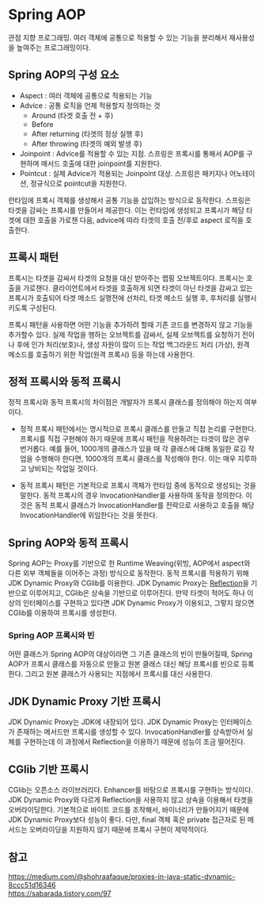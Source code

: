 # Spring AOP
관점 지향 프로그래밍. 여러 객체에 공통으로 적용할 수 있는 기능을 분리해서 재사용성을 높여주는 프로그래밍이다.

## Spring AOP의 구성 요소
- Aspect : 여러 객체에 공통으로 적용되는 기능
- Advice : 공통 로직을 언제 적용할지 정의하는 것
	- Around (타겟 호출 전 + 후)
	- Before
	- After returning (타겟의 정상 실행 후)
	- After throwing (타겟의 예외 발생 후)
- Joinpoint : Advice를 적용할 수 있는 지점. 스프링은 프록시를 통해서 AOP를 구현하며 메서드 호출에 대한 joinpoint를 지원한다.
- Pointcut : 실제 Advice가 적용되는 Joinpoint 대상. 스프링은 패키지나 어노테이션, 정규식으로 pointcut을 지원한다.

런타임에 프록시 객체를 생성해서 공통 기능을 삽입하는 방식으로 동작한다. 스프링은 타겟을 감싸는 프록시를 만들어서 제공한다. 이는 런타임에 생성되고 프록시가 해당 타겟에 대한 호출을 가로챈 다음, advice에 따라 타겟의 호출 전/후로 aspect 로직을 호출한다.

## 프록시 패턴
프록시는 타겟을 감싸서 타겟의 요청을 대신 받아주는 랩핑 오브젝트이다. 프록시는 호출을 가로챈다. 클라이언트에서 타겟을 호출하게 되면 타겟이 아닌 타겟을 감싸고 있는 프록시가 호출되어 타겟 메소드 실행전에 선처리, 타겟 메소드 실행 후, 후처리를 실행시키도록 구성된다.  

프록시 패턴을 사용하면 어떤 기능을 추가하려 할때 기존 코드를 변경하지 않고 기능을 추가할수 있다. 실제 작업을 행하는 오브젝트를 감싸서, 실제 오브젝트를 요청하기 전이나 후에 인가 처리(보호)나, 생성 자원이 많이 드는 작업 백그라운드 처리 (가상), 원격 메소드를 호출하기 위한 작업(원격 프록시) 등을 하는데 사용한다.

## 정적 프록시와 동적 프록시
정적 프록시와 동적 프록시의 차이점은 개발자가 프록시 클래스를 정의해야 하는지 여부이다.

- 정적 프록시 패턴에서는 명시적으로 프록시 클래스를 만들고 직접 논리를 구현한다. 프록시를 직접 구현해야 하기 때문에 프록시 패턴을 적용하려는 타겟이 많은 경우 번거롭다. 예를 들어, 1000개의 클래스가 있을 때 각 클래스에 대해 동일한 로깅 작업을 수행해야 한다면, 1000개의 프록시 클래스를 작성해야 한다. 이는 매우 지루하고 낭비되는 작업일 것이다.

- 동적 프록시 패턴은 기본적으로 프록시 객체가 런타임 중에 동적으로 생성되는 것을 말한다. 동적 프록시의 경우 InvocationHandler를 사용하여 동작을 정의한다. 이것은 동적 프록시 클래스가 InvocationHandler를 전략으로 사용하고 호출을 해당 InvocationHandler에 위임한다는 것을 뜻한다.

## Spring AOP와 동적 프록시
Spring AOP는 Proxy를 기반으로 한 Runtime Weaving(위빙, AOP에서 aspect와 다른 외부 객체들을 이어주는 과정) 방식으로 동작한다. 동적 프록시를 적용하기 위해 JDK Dynamic Proxy와 CGlib를 이용한다. JDK Dynamic Proxy는 [Reflection](https://github.com/yoo-jaein/TIL/blob/main/Java/Reflection.md)을 기반으로 이루어지고, CGlib은 상속을 기반으로 이루어진다. 만약 타겟이 적어도 하나 이상의 인터페이스를 구현하고 있다면 JDK Dynamic Proxy가 이용되고, 그렇지 않으면 CGlib를 이용하여 프록시를 생성한다.    

### Spring AOP 프록시와 빈
어떤 클래스가 Spring AOP의 대상이라면 그 기존 클래스의 빈이 만들어질때, Spring AOP가 프록시 클래스를 자동으로 만들고 원본 클래스 대신 해당 프록시를 빈으로 등록한다. 그리고 원본 클래스가 사용되는 지점에서 프록시를 대신 사용한다.

## JDK Dynamic Proxy 기반 프록시
JDK Dynamic Proxy는 JDK에 내장되어 있다. JDK Dynamic Proxy는 인터페이스가 존재하는 메서드만 프록시를 생성할 수 있다. InvocationHandler를 상속받아서 실체를 구현하는데 이 과정에서 Reflection을 이용하기 때문에 성능이 조금 떨어진다.

## CGlib 기반 프록시
CGlib는 오픈소스 라이브러리다. Enhancer를 바탕으로 프록시를 구현하는 방식이다. JDK Dynamic Proxy와 다르게 Reflection을 사용하지 않고 상속을 이용해서 타겟을 오버라이딩한다. 기본적으로 바이트 코드를 조작해서, 바이너리가 만들어지기 때문에 JDK Dynamic Proxy보다 성능이 좋다. 다만, final 객체 혹은 private 접근자로 된 메서드는 오버라이딩을 지원하지 않기 때문에 프록시 구현이 제약적이다.

## 참고
https://medium.com/@shohraafaque/proxies-in-java-static-dynamic-8ccc51d16346  
https://sabarada.tistory.com/97  
